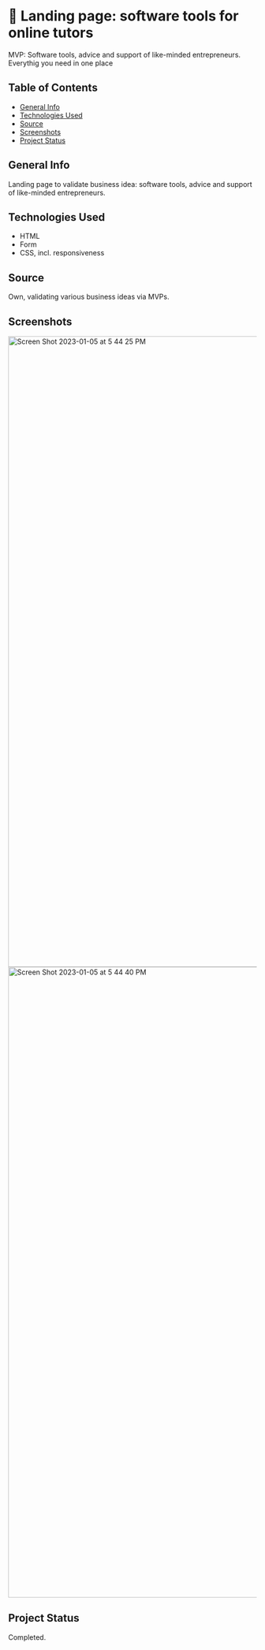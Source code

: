 # :book: Landing page: software tools for online tutors #
MVP: Software tools, advice and support of like-minded entrepreneurs. Everythig you need in one place

## Table of Contents ##
* [General Info](#General-Info)
* [Technologies Used](#Technologies-Used)
* [Source](#Source)
* [Screenshots](#Screenshots)
* [Project Status](#Project-Status)

## General Info ##
Landing page to validate business idea: software tools, advice and support of like-minded entrepreneurs.

## Technologies Used ##
* HTML
* Form
* CSS, incl. responsiveness

## Source ##
Own, validating various business ideas via MVPs.

## Screenshots ##
<img width="1280" alt="Screen Shot 2023-01-05 at 5 44 25 PM" src="https://user-images.githubusercontent.com/59709289/210912873-74a617cd-1690-4a91-aa31-9f5bd1801e9f.png">
<img width="1280" alt="Screen Shot 2023-01-05 at 5 44 40 PM" src="https://user-images.githubusercontent.com/59709289/210912887-7c86e40a-c01e-4a65-bf26-14265206e463.png">

## Project Status ##
Completed.
